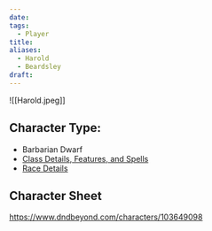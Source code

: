 ```yaml
---
date: 
tags:
  - Player
title: 
aliases:
  - Harold
  - Beardsley
draft:
---
```

![[Harold.jpeg]]
## Character Type:
- Barbarian Dwarf 
- [Class Details, Features, and Spells](https://www.dndbeyond.com/classes/barbarian)
- [Race Details](https://www.dndbeyond.com/races/13-dwarf)
## Character Sheet
https://www.dndbeyond.com/characters/103649098


